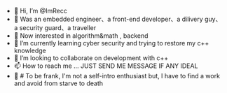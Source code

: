 - 👋 Hi, I’m @ImRecc
- 👺 Was an embedded engineer、a front-end developer、a dilivery guy、a security guard、a traveller
- 👀 Now interested in algorithm&math , backend
- 🌱 I’m currently learning cyber security and trying to restore my c++ knowledge
- 💞️ I’m looking to collaborate on development with c++
- 📫 How to reach me ... JUST SEND ME MESSAGE IF ANY IDEAL
- 🤖 # To be frank, I'm not a self-intro enthusiast but, I have to find a work and avoid from starve to death

<!---
ImRecc/ImRecc is a ✨ special ✨ repository because its `README.md` (this file) appears on your GitHub profile.
You can click the Preview link to take a look at your changes.
--->
